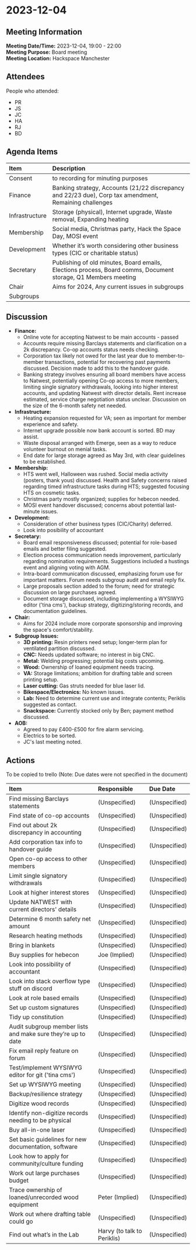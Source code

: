 # 2023-12-04
## Meeting Information
**Meeting Date/Time:** 2023-12-04, 19:00 - 22:00  
**Meeting Purpose:** Board meeting  
**Meeting Location:** Hackspace Manchester  

## Attendees
People who attended:

* PR
* JS
* JC
* HA
* RJ
* BD

## Agenda Items

| Item           | Description                                                                              |
| :------------- | :--------------------------------------------------------------------------------------- |
| Consent        | to recording for minuting purposes                                                       |
| Finance        | Banking strategy, Accounts (21/22 discrepancy and 22/23 due), Corp tax amendment, Remaining challenges |
| Infrastructure | Storage (physical), Internet upgrade, Waste removal, Expanding heating                 |
| Membership     | Social media, Christmas party, Hack the Space Day, MOSI event                          |
| Development    | Whether it’s worth considering other business types (CIC or charitable status)          |
| Secretary      | Publishing of old minutes, Board emails, Elections process, Board comms, Document storage, Q1 Members meeting |
| Chair          | Aims for 2024, Any current issues in subgroups                                           |
| Subgroups        |                                                                                          |

## Discussion
* **Finance:**
    * Online vote for accepting Natwest to be main accounts - passed
    * Accounts require missing Barclays statements and clarification on a 2k discrepancy. Co-op accounts status needs checking.
    * Corporation tax likely not owed for the last year due to member-to-member transactions, potential for recovering past payments discussed. Decision made to add this to the handover guide.
    * Banking strategy involves ensuring all board members have access to Natwest, potentially opening Co-op access to more members, limiting single signatory withdrawals, looking into higher interest accounts, and updating Natwest with director details. Rent increase estimated, service charge negotiation status unclear. Discussion on the size of the 6-month safety net needed.
* **Infrastructure:**
    * Heating expansion requested for VA; seen as important for member experience and safety.
    * Internet upgrade possible now bank account is sorted. BD may assist.
    * Waste disposal arranged with Emerge, seen as a way to reduce volunteer burnout on menial tasks.
    * End date for large storage agreed as May 3rd, with clear guidelines to be established.
* **Membership:**
    * HTS went well, Halloween was rushed. Social media activity (posters, thank yous) discussed. Health and Safety concerns raised regarding timed infrastructure tasks during HTS; suggested focusing HTS on cosmetic tasks.
    * Christmas party mostly organized; supplies for hebecon needed.
    * MOSI event handover discussed; concerns about potential last-minute issues.
* **Development:**
    * Consideration of other business types (CIC/Charity) deferred.
    * Look into posibility of accountant
* **Secretary:**
    * Board email responsiveness discussed; potential for role-based emails and better filing suggested.
    * Election process communication needs improvement, particularly regarding nomination requirements. Suggestions included a hustings event and aligning voting with AGM.
    * Intra-board communication discussed, emphasizing forum use for important matters. Forum needs subgroup audit and email reply fix.
    * Large proposals section added to the forum; need for strategic discussion on large purchases agreed.
    * Document storage discussed, including implementing a WYSIWYG editor ('tina cms'), backup strategy, digitizing/storing records, and documentation guidelines.
* **Chair:**
    * Aims for 2024 include more corporate sponsorship and improving the space's comfort/stability.
* **Subgroup Issues:**
    * **3D printing:** Resin printers need setup; longer-term plan for ventilated partition discussed.
    * **CNC:** Needs updated software; no interest in big CNC.
    * **Metal:** Welding progressing; potential big costs upcoming.
    * **Wood:** Ownership of loaned equipment needs tracing.
    * **VA:** Storage limitations; ambition for drafting table and screen printing setup.
    * **Laser cutting:** Gas struts needed for blue laser lid.
    * **Bikespace/Electronics:** No known issues.
    * **Lab:** Need to determine current use and integrate contents; Periklis suggested as contact.
    * **Snackspace:** Currently stocked only by Ben; payment method discussed.
* **AOB:**
    * Agreed to pay £400-£500 for fire alarm servicing.
    * Electrics to be sorted.
    * JC's last meeting noted.

## Actions
To be copied to trello (Note: Due dates were not specified in the document)

| Item                                                                   | Responsible                 | Due Date     |
| :--------------------------------------------------------------------- | :-------------------------- | :----------- |
| Find missing Barclays statements                                       | (Unspecified)               | (Unspecified) |
| Find state of co-op accounts                                           | (Unspecified)               | (Unspecified) |
| Find out about 2k discrepancy in accounting                            | (Unspecified)               | (Unspecified) |
| Add corporation tax info to handover guide                           | (Unspecified)               | (Unspecified) |
| Open co-op access to other members                                    | (Unspecified)               | (Unspecified) |
| Limit single signatory withdrawals                                    | (Unspecified)               | (Unspecified) |
| Look at higher interest stores                                        | (Unspecified)               | (Unspecified) |
| Update NATWEST with current directors' details                        | (Unspecified)               | (Unspecified) |
| Determine 6 month safety net amount                                   | (Unspecified)               | (Unspecified) |
| Research heating methods                                              | (Unspecified)               | (Unspecified) |
| Bring in blankets                                                     | (Unspecified)               | (Unspecified) |
| Buy supplies for hebecon                                              | Joe (Implied)               | (Unspecified) |
| Look into possibility of accountant                                   | (Unspecified)               | (Unspecified) |
| Look into stack overflow type stuff on discord                        | (Unspecified)               | (Unspecified) |
| Look at role based emails                                             | (Unspecified)               | (Unspecified) |
| Set up custom signatures                                              | (Unspecified)               | (Unspecified) |
| Tidy up constitution                                                  | (Unspecified)               | (Unspecified) |
| Audit subgroup member lists and make sure they’re up to date         | (Unspecified)               | (Unspecified) |
| Fix email reply feature on forum                                      | (Unspecified)               | (Unspecified) |
| Test/implement WYSIWYG editor for git ('tina cms')                   | (Unspecified)               | (Unspecified) |
| Set up WYSIWYG meeting                                                | (Unspecified)               | (Unspecified) |
| Backup/resilience strategy                                            | (Unspecified)               | (Unspecified) |
| Digitize wood records                                                 | (Unspecified)               | (Unspecified) |
| Identify non-digitize records needing to be physical                  | (Unspecified)               | (Unspecified) |
| Buy all-in-one laser                                                  | (Unspecified)               | (Unspecified) |
| Set basic guidelines for new documentation, software                  | (Unspecified)               | (Unspecified) |
| Look how to apply for community/culture funding                       | (Unspecified)               | (Unspecified) |
| Work out large purchases budget                                       | (Unspecified)               | (Unspecified) |
| Trace ownership of loaned/unrecorded wood equipment                   | Peter (Implied)             | (Unspecified) |
| Work out where drafting table could go                                | (Unspecified)               | (Unspecified) |
| Find out what’s in the Lab                                            | Harvy (to talk to Periklis) | (Unspecified) |